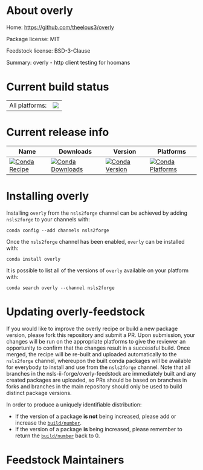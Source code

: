 About overly
============

Home: https://github.com/theelous3/overly

Package license: MIT

Feedstock license: BSD-3-Clause

Summary: overly - http client testing for hoomans



Current build status
====================


<table><tr><td>All platforms:</td>
    <td>
      <a href="https://dev.azure.com/nsls2forge/nsls2forge/_build/latest?definitionId=238&branchName=master">
        <img src="https://dev.azure.com/nsls2forge/nsls2forge/_apis/build/status/overly-feedstock?branchName=master">
      </a>
    </td>
  </tr>
</table>

Current release info
====================

| Name | Downloads | Version | Platforms |
| --- | --- | --- | --- |
| [![Conda Recipe](https://img.shields.io/badge/recipe-overly-green.svg)](https://anaconda.org/nsls2forge/overly) | [![Conda Downloads](https://img.shields.io/conda/dn/nsls2forge/overly.svg)](https://anaconda.org/nsls2forge/overly) | [![Conda Version](https://img.shields.io/conda/vn/nsls2forge/overly.svg)](https://anaconda.org/nsls2forge/overly) | [![Conda Platforms](https://img.shields.io/conda/pn/nsls2forge/overly.svg)](https://anaconda.org/nsls2forge/overly) |

Installing overly
=================

Installing `overly` from the `nsls2forge` channel can be achieved by adding `nsls2forge` to your channels with:

```
conda config --add channels nsls2forge
```

Once the `nsls2forge` channel has been enabled, `overly` can be installed with:

```
conda install overly
```

It is possible to list all of the versions of `overly` available on your platform with:

```
conda search overly --channel nsls2forge
```




Updating overly-feedstock
=========================

If you would like to improve the overly recipe or build a new
package version, please fork this repository and submit a PR. Upon submission,
your changes will be run on the appropriate platforms to give the reviewer an
opportunity to confirm that the changes result in a successful build. Once
merged, the recipe will be re-built and uploaded automatically to the
`nsls2forge` channel, whereupon the built conda packages will be available for
everybody to install and use from the `nsls2forge` channel.
Note that all branches in the nsls-ii-forge/overly-feedstock are
immediately built and any created packages are uploaded, so PRs should be based
on branches in forks and branches in the main repository should only be used to
build distinct package versions.

In order to produce a uniquely identifiable distribution:
 * If the version of a package **is not** being increased, please add or increase
   the [``build/number``](https://conda.io/docs/user-guide/tasks/build-packages/define-metadata.html#build-number-and-string).
 * If the version of a package **is** being increased, please remember to return
   the [``build/number``](https://conda.io/docs/user-guide/tasks/build-packages/define-metadata.html#build-number-and-string)
   back to 0.

Feedstock Maintainers
=====================


